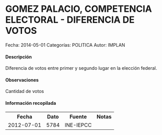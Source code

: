 GOMEZ PALACIO, COMPETENCIA ELECTORAL - DIFERENCIA DE VOTOS
=====

Fecha: 2014-05-01
Categorías: POLITICA
Autor: IMPLAN

#### Descripción

Diferencia de votos entre primer y segundo lugar en la elección federal.

#### Observaciones

Cantidad de votos

#### Información recopilada

<table class="table table-hover table-bordered">
  <tr><th>Fecha</th><th>Dato</th><th>Fuente</th><th>Notas</th></tr>
  <tr><td>2012-07-01</td><td>5784</td><td>INE-IEPCC</td><td></td></tr>
</table>
